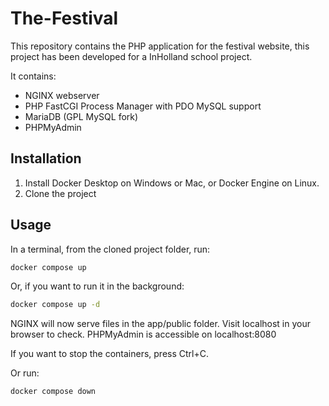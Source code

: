 # The-Festival

This repository contains the PHP application for the festival website, this project has been developed for a InHolland school project.

It contains:

* NGINX webserver
* PHP FastCGI Process Manager with PDO MySQL support
* MariaDB (GPL MySQL fork)
* PHPMyAdmin

## Installation

1. Install Docker Desktop on Windows or Mac, or Docker Engine on Linux.
1. Clone the project

## Usage

In a terminal, from the cloned project folder, run:

```bash
docker compose up
```

Or, if you want to run it in the background:

```bash
docker compose up -d
```

NGINX will now serve files in the app/public folder. Visit localhost in your browser to check.
PHPMyAdmin is accessible on localhost:8080

If you want to stop the containers, press Ctrl+C.

Or run:

```bash
docker compose down
```
